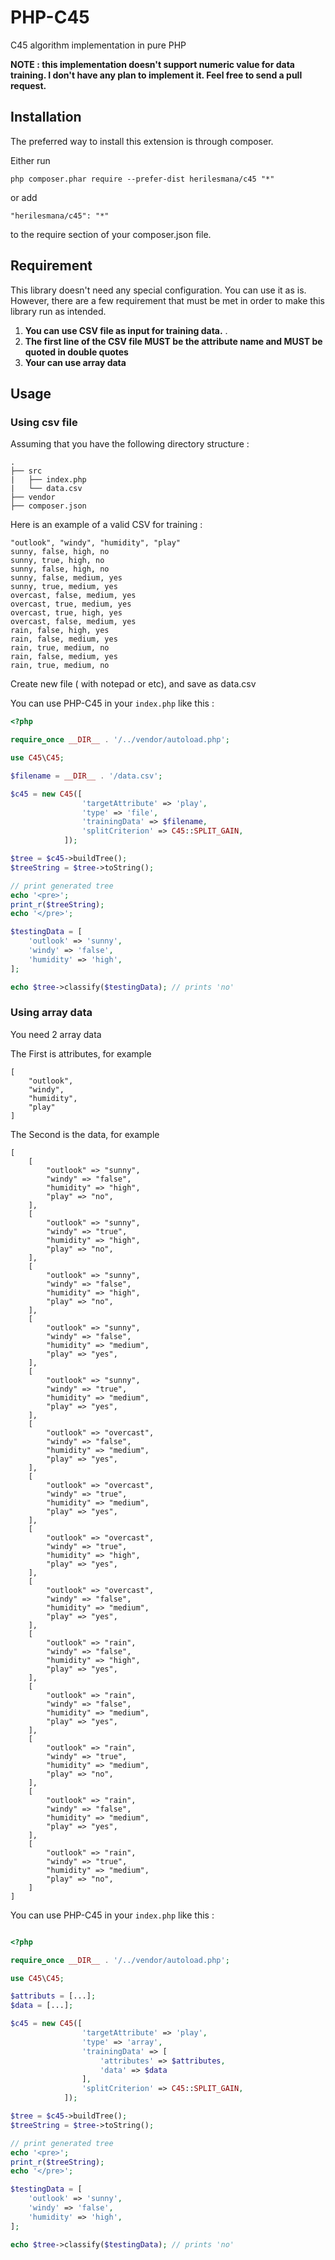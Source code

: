# PHP-C45
C45 algorithm implementation in pure PHP

**NOTE : this implementation doesn't support numeric value for data training. I don't have any plan to implement it. Feel free to send a pull request.**

## Installation
The preferred way to install this extension is through composer.

Either run

```
php composer.phar require --prefer-dist herilesmana/c45 "*"
```
or add

```
"herilesmana/c45": "*"
```

to the require section of your composer.json file.

## Requirement
This library doesn't need any special configuration. You can use it as is. However, there are a few requirement that must be met in order to make this library run as intended.
1. **You can use CSV file as input for training data.** .
2. **The first line of the CSV file MUST be the attribute name and MUST be quoted in double quotes**
3. **Your can use array data**

## Usage

### Using csv file

Assuming that you have the following directory structure :
```
.
├── src
|   ├── index.php
|   └── data.csv
├── vendor
├── composer.json
```

Here is an example of a valid CSV for training :
```
"outlook", "windy", "humidity", "play"
sunny, false, high, no
sunny, true, high, no
sunny, false, high, no
sunny, false, medium, yes
sunny, true, medium, yes
overcast, false, medium, yes
overcast, true, medium, yes
overcast, true, high, yes
overcast, false, medium, yes
rain, false, high, yes
rain, false, medium, yes
rain, true, medium, no
rain, false, medium, yes
rain, true, medium, no
```

Create new file ( with notepad or etc), and save as data.csv

You can use PHP-C45 in your `index.php` like this :

```php
<?php

require_once __DIR__ . '/../vendor/autoload.php';

use C45\C45;

$filename = __DIR__ . '/data.csv';

$c45 = new C45([
                'targetAttribute' => 'play',
                'type' => 'file',
                'trainingData' => $filename,
                'splitCriterion' => C45::SPLIT_GAIN,
            ]);

$tree = $c45->buildTree();
$treeString = $tree->toString();

// print generated tree
echo '<pre>';
print_r($treeString);
echo '</pre>';

$testingData = [
    'outlook' => 'sunny',
    'windy' => 'false',
    'humidity' => 'high',
];

echo $tree->classify($testingData); // prints 'no'

```

### Using array data

You need 2 array data

The First is attributes, for example

```
[
    "outlook",
    "windy",
    "humidity",
    "play"
]

```

The Second is the data, for example

```
[
    [
        "outlook" => "sunny",
        "windy" => "false",
        "humidity" => "high",
        "play" => "no",
    ],
    [
        "outlook" => "sunny",
        "windy" => "true",
        "humidity" => "high",
        "play" => "no",
    ],
    [
        "outlook" => "sunny",
        "windy" => "false",
        "humidity" => "high",
        "play" => "no",
    ],
    [
        "outlook" => "sunny",
        "windy" => "false",
        "humidity" => "medium",
        "play" => "yes",
    ],
    [
        "outlook" => "sunny",
        "windy" => "true",
        "humidity" => "medium",
        "play" => "yes",
    ],
    [
        "outlook" => "overcast",
        "windy" => "false",
        "humidity" => "medium",
        "play" => "yes",
    ],
    [
        "outlook" => "overcast",
        "windy" => "true",
        "humidity" => "medium",
        "play" => "yes",
    ],
    [
        "outlook" => "overcast",
        "windy" => "true",
        "humidity" => "high",
        "play" => "yes",
    ],
    [
        "outlook" => "overcast",
        "windy" => "false",
        "humidity" => "medium",
        "play" => "yes",
    ],
    [
        "outlook" => "rain",
        "windy" => "false",
        "humidity" => "high",
        "play" => "yes",
    ],
    [
        "outlook" => "rain",
        "windy" => "false",
        "humidity" => "medium",
        "play" => "yes",
    ],
    [
        "outlook" => "rain",
        "windy" => "true",
        "humidity" => "medium",
        "play" => "no",
    ],
    [
        "outlook" => "rain",
        "windy" => "false",
        "humidity" => "medium",
        "play" => "yes",
    ],
    [
        "outlook" => "rain",
        "windy" => "true",
        "humidity" => "medium",
        "play" => "no",
    ]
]

```
You can use PHP-C45 in your `index.php` like this :

```php

<?php

require_once __DIR__ . '/../vendor/autoload.php';

use C45\C45;

$attributs = [...];
$data = [...];

$c45 = new C45([
                'targetAttribute' => 'play',
                'type' => 'array',
                'trainingData' => [
                    'attributes' => $attributes,
                    'data' => $data
                ],
                'splitCriterion' => C45::SPLIT_GAIN,
            ]);

$tree = $c45->buildTree();
$treeString = $tree->toString();

// print generated tree
echo '<pre>';
print_r($treeString);
echo '</pre>';

$testingData = [
    'outlook' => 'sunny',
    'windy' => 'false',
    'humidity' => 'high',
];

echo $tree->classify($testingData); // prints 'no'

```
